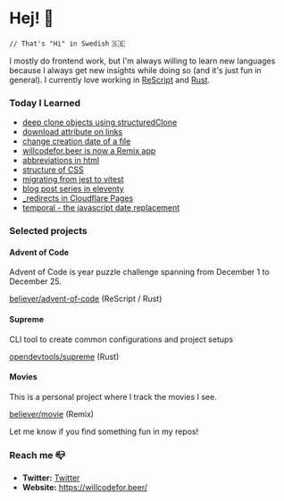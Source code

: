 # Hej! :wave:

`// That's "Hi" in Swedish` 🇸🇪

I mostly do frontend work, but I'm always willing to learn new languages because I always get new insights while doing so (and it's just fun in general). I currently love working in [ReScript](https://rescript-lang.org/) and [Rust](https://www.rust-lang.org/).

### Today I Learned

<!--START_SECTION:feed-->
* [deep clone objects using structuredClone](https:&#x2F;&#x2F;willcodefor.beer&#x2F;posts&#x2F;deep-clone-objects-using-structuredclone)
* [download attribute on links](https:&#x2F;&#x2F;willcodefor.beer&#x2F;posts&#x2F;download-attribute-on-links)
* [change creation date of a file](https:&#x2F;&#x2F;willcodefor.beer&#x2F;posts&#x2F;change-creation-date-of-a-file)
* [willcodefor.beer is now a Remix app](https:&#x2F;&#x2F;willcodefor.beer&#x2F;posts&#x2F;willcodefor.beer-is-now-a-remix-app)
* [abbreviations in html](https:&#x2F;&#x2F;willcodefor.beer&#x2F;posts&#x2F;abbreviations-in-html)
* [structure of CSS](https:&#x2F;&#x2F;willcodefor.beer&#x2F;posts&#x2F;structure-of-css)
* [migrating from jest to vitest](https:&#x2F;&#x2F;willcodefor.beer&#x2F;posts&#x2F;migrating-from-jest-to-vitest)
* [blog post series in eleventy](https:&#x2F;&#x2F;willcodefor.beer&#x2F;posts&#x2F;blog-post-series-in-eleventy)
* [_redirects in Cloudflare Pages](https:&#x2F;&#x2F;willcodefor.beer&#x2F;posts&#x2F;_redirects-in-cloudflare-pages)
* [temporal - the javascript date replacement](https:&#x2F;&#x2F;willcodefor.beer&#x2F;posts&#x2F;temporal-the-javascript-date-replacement)
<!--END_SECTION:feed-->

### Selected projects

#### Advent of Code

Advent of Code is year puzzle challenge spanning from December 1 to December 25.

[believer/advent-of-code](https://github.com/believer/advent-of-code) (ReScript / Rust)

#### Supreme

CLI tool to create common configurations and project setups

[opendevtools/supreme](https://github.com/opendevtools/supreme) (Rust)

#### Movies

This is a personal project where I track the movies I see.

[believer/movie](https://github.com/believer/movie) (Remix)

Let me know if you find something fun in my repos!

### Reach me 📪 

- **Twitter:** [Twitter](https://twitter.com/rnattochdag)
- **Website:** https://willcodefor.beer/
